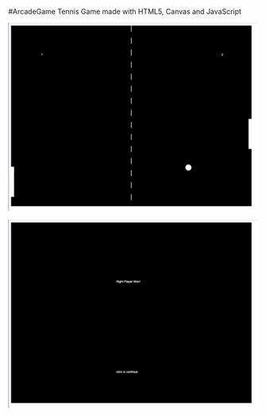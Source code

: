 #ArcadeGame
Tennis Game made with HTML5, Canvas and JavaScript

![game1](/game1.png)

![PlayerWon](/PlayerWon.png)
